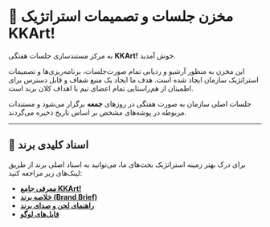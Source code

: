 # 📓 مخزن جلسات و تصمیمات استراتژیک KKArt!

به مرکز مستندسازی جلسات هفتگی **KKArt!** خوش آمدید.

این مخزن به منظور آرشیو و ردیابی تمام صورت‌جلسات، برنامه‌ریزی‌ها و تصمیمات استراتژیک سازمان ایجاد شده است. هدف ما ایجاد یک منبع شفاف و قابل دسترس برای اطمینان از هم‌راستایی تمام اعضای تیم با اهداف کلان برند است.

جلسات اصلی سازمان به صورت هفتگی در روزهای **جمعه** برگزار می‌شود و مستندات مربوطه در پوشه‌های مشخص بر اساس تاریخ ذخیره می‌گردند.

---

## 🔗 اسناد کلیدی برند

برای درک بهتر زمینه استراتژیک بحث‌های ما، می‌توانید به اسناد اصلی برند از طریق لینک‌های زیر مراجعه کنید:

*   **[معرفی جامع KKArt!](https://gist.github.com/konkurehonar/f06176c64606db32d3e0e080037535d2)**
*   **[خلاصه برند (Brand Brief)](https://gist.github.com/konkurehonar/6f7b6b19ab3b38d2e691fa69888d5bae)**
*   **[راهنمای لحن و صدای برند](https://gist.github.com/konkurehonar/aa0b310f0167da888ff4bea3dcf01170)**
*   **[فایل‌های لوگو](https://gist.github.com/konkurehonar/67a7daa974934f52ee469b59ece57c14)**
